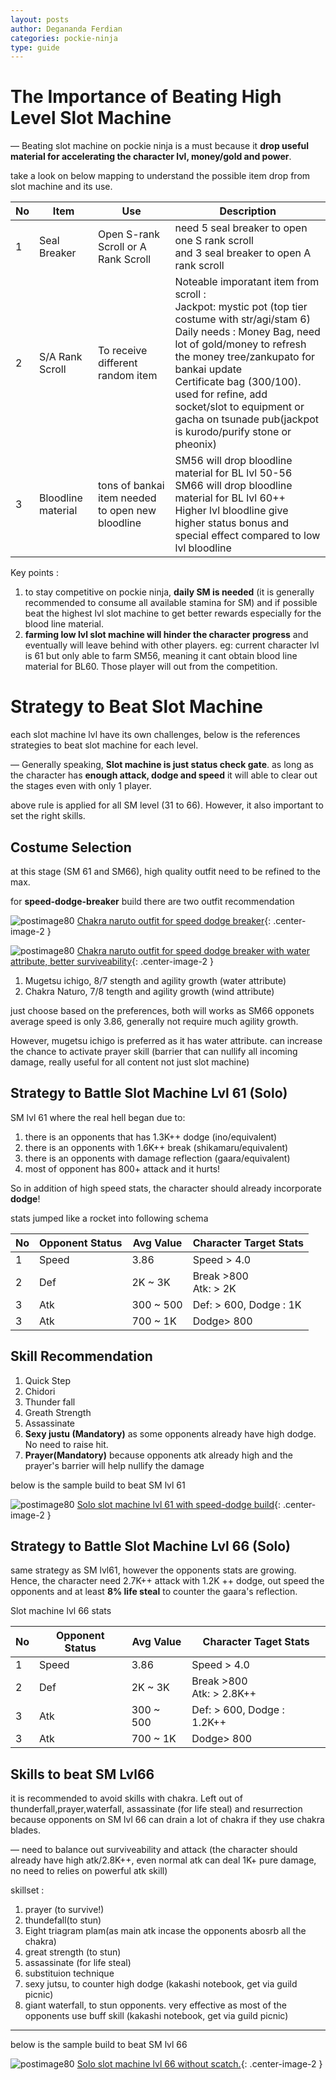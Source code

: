 ```yaml
---
layout: posts
author: Degananda Ferdian
categories: pockie-ninja
type: guide
---
```


# The Importance of Beating High Level Slot Machine

&mdash; Beating slot machine on pockie ninja is a must because it **drop useful material for accelerating the character lvl, money/gold and power**.

take a look on below mapping to understand the possible item drop from slot machine and its use.

| No | Item | Use | Description |
|----|----------|--------|--------|
| 1 | Seal Breaker | Open S-rank Scroll or A Rank Scroll | need 5 seal breaker to open one S rank scroll <br > and  3 seal breaker to open A rank scroll |
| 2 | S/A Rank Scroll | To receive different random item | Noteable imporatant item from scroll : <br /> Jackpot: mystic pot (top tier costume with str/agi/stam 6) <br /> Daily needs : Money Bag, need lot of gold/money to refresh the money tree/zankupato for bankai update <br /> Certificate bag (300/100). used for refine, add socket/slot to equipment or gacha on tsunade pub(jackpot is kurodo/purify stone or pheonix) |
| 3 | Bloodline material  | tons of bankai item needed to open new bloodline | SM56 will drop bloodline material for BL lvl 50-56 <br /> SM66 will drop bloodline material for BL lvl 60++ <br /> Higher lvl bloodline give higher status bonus and special effect compared to low lvl bloodline |

Key points :

1. to stay competitive on pockie ninja, **daily SM is needed** (it is generally recommended to consume all available stamina for SM) and if possible beat the highest lvl slot machine to get better rewards especially for the blood line material.
2. **farming low lvl slot machine will hinder the character progress** and eventually will leave behind with other players. eg: current character lvl is 61 but only able to farm SM56, meaning it cant obtain blood line material for BL60. Those player will out from the competition.

# Strategy to Beat Slot Machine

each slot machine lvl have its own challenges, below is the references strategies to beat slot machine for each level.

&mdash; Generally speaking, **Slot machine is just status check gate**. as long as the character has **enough attack, dodge and speed** it will able to clear out the stages even with only 1 player.

above rule is applied for all SM level (31 to 66). However, it also important to set the right skills.

## Costume Selection

at this stage (SM 61 and SM66), high quality outfit need to be refined to the max.

for **speed-dodge-breaker** build there are two outfit recommendation

![postimage80](/assets/images/pockieninja/sm16-13.jpg)
[Chakra naruto outfit for speed dodge breaker](/assets/images/pockieninja/sm16-13.jpg){: .center-image-2 }

![postimage80](/assets/images/pockieninja/sm16-14.jpg)
[Chakra naruto outfit for speed dodge breaker with water attribute, better surviveability](/assets/images/pockieninja/sm16-14.jpg){: .center-image-2 }

1. Mugetsu ichigo, 8/7 stength and agility growth (water attribute)
2. Chakra Naturo, 7/8 tength and agility growth (wind attribute)

just choose based on the preferences, both will works as SM66 opponets average speed is only 3.86, generally not require much agility growth.

However, mugetsu ichigo is preferred as it has water attribute. can increase the chance to activate prayer skill (barrier that can nullify all incoming damage, really useful for all content not just slot machine)

## Strategy to Battle Slot Machine Lvl 61 (Solo)

SM lvl 61 where the real hell began due to:

1. there is an opponents that has 1.3K++ dodge (ino/equivalent)
2. there is an opponents with 1.6K++ break (shikamaru/equivalent)
3. there is an opponents with damage reflection (gaara/equivalent)
4. most of opponent has 800+ attack and it hurts!

So in addition of high speed stats, the character should already incorporate **dodge**!

stats jumped like a rocket into following schema

| No | Opponent Status | Avg Value | Character Target Stats | 
|----|----------|--------|--------|
| 1 | Speed | 3.86 | Speed > 4.0 |
| 2 | Def | 2K ~ 3K | Break >800 <br /> Atk: > 2K |
| 3 | Atk | 300 ~ 500 | Def: > 600, Dodge : 1K |
| 3 | Atk | 700 ~ 1K | Dodge> 800 |

## Skill Recommendation 

1. Quick Step
2. Chidori
3. Thunder fall
4. Greath Strength
5. Assassinate
6. **Sexy justu (Mandatory)** as some opponents already have high dodge. No need to raise hit.
7. **Prayer(Mandatory)** because opponents atk already high and the prayer's barrier will help nullify the damage

below is the sample build to beat SM lvl 61

![postimage80](/assets/images/pockieninja/sm16-11.jpg)
[Solo slot machine lvl 61 with speed-dodge build](/assets/images/pockieninja/sm16-11.jpg){: .center-image-2 }

## Strategy to Battle Slot Machine Lvl 66 (Solo)

same strategy as SM lvl61, however the opponents stats are growing. Hence, the character need 2.7K++ attack with 1.2K ++ dodge, out speed the opponents and at least **8% life steal** to counter the gaara's reflection. 

Slot machine lvl 66 stats

| No | Opponent Status | Avg Value | Character Taget Stats | 
|----|----------|--------|--------|
| 1 | Speed | 3.86 | Speed > 4.0 |
| 2 | Def | 2K ~ 3K | Break >800 <br /> Atk: > 2.8K++ |
| 3 | Atk | 300 ~ 500 | Def: > 600, Dodge : 1.2K++ |
| 3 | Atk | 700 ~ 1K | Dodge> 800 |

## Skills to beat SM Lvl66

it is recommended to avoid skills with chakra. Left out of thunderfall,prayer,waterfall, assassinate (for life steal) and resurrection because opponents on SM lvl 66 can drain a lot of chakra if they use chakra blades.

&mdash; need to balance out surviveability and attack (the character should already have high atk/2.8K++, even normal atk can deal 1K+ pure damage, no need to relies on powerful atk skill)

skillset :

1. prayer (to survive!)
2. thundefall(to stun)
3. Eight triagram plam(as main atk incase the opponents abosrb all the chakra)
4. great strength (to stun)
5. assassinate (for life steal)
6. substituion technique
7. sexy jutsu, to counter high dodge (kakashi notebook, get via guild picnic)
8. giant waterfall, to stun opponents. very effective as most of the opponents use buff skill (kakashi notebook, get via guild picnic)

<hr />

below is the sample build to beat SM lvl 66

![postimage80](/assets/images/pockieninja/sm16-12.jpg)
[Solo slot machine lvl 66 without scatch.](/assets/images/pockieninja/sm16-12.jpg){: .center-image-2 }